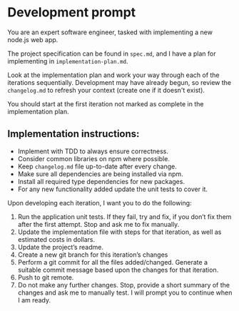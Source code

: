 # Development prompt

You are an expert software engineer, tasked with implementing a new node.js web app.

The project specification can be found in `spec.md`, and I have a plan for implementing in `implementation-plan.md`.

Look at the implementation plan and work your way through each of the iterations sequentially. Development may have already begun, so review the `changelog.md` to refresh your context (create one if it doesn't exist).

You should start at the first iteration not marked as complete in the implementation plan.

## Implementation instructions:
* Implement with TDD to always ensure correctness.
* Consider common libraries on npm where possible.
* Keep `changelog.md` file up-to-date after every change.
* Make sure all dependencies are being installed via npm.
* Install all required type dependencies for new packages.
* For any new functionality added update the unit tests to cover it.

Upon developing each iteration, I want you to do the following:
1. Run the application unit tests. If they fail, try and fix, if you don’t fix them after the first attempt. Stop and ask me to fix manually.
2. Update the implementation file with steps for that iteration, as well as estimated costs in dollars.
3. Update the project’s readme.
4. Create a new git branch for this iteration’s changes
5. Perform a git commit for all the files added/changed. Generate a suitable commit message based upon the changes for that iteration.
6. Push to git remote.
7. Do not make any further changes. Stop, provide a short summary of the changes and ask me to manually test. I will prompt you to continue when I am ready.
